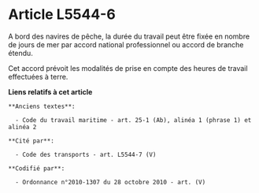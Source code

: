 # Article L5544-6

A bord des navires de pêche, la durée du travail peut être fixée en nombre de jours de mer par accord national professionnel
ou accord de branche étendu.

Cet accord prévoit les modalités de prise en compte des heures de travail effectuées à terre.

**Liens relatifs à cet article**

	**Anciens textes**:

	  - Code du travail maritime - art. 25-1 (Ab), alinéa 1 (phrase 1) et alinéa 2

	**Cité par**:

	  - Code des transports - art. L5544-7 (V)

	**Codifié par**:

	  - Ordonnance n°2010-1307 du 28 octobre 2010 - art. (V)
